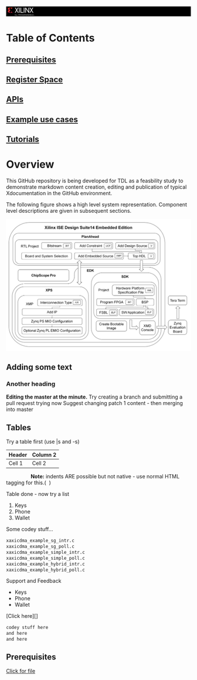 ![](/images/capture.PNG)



# Table of Contents

## [Prerequisites][]

## [Register Space][]

## [APIs][]

## [Example use cases][]

## [Tutorials][]

# Overview

This GitHub repository is being developed for TDL as a feasbility study to demonstrate markdown content creation, editing and publication of typical Xdocumentation in the GitHub environment.

The following figure shows a high level system representation. Component level descriptions are given in subsequent sections.

![](/images/image1.jpg)





## Adding some text
### Another heading
**Editing the master at the minute.**
Try creating a branch and submitting a pull request
trying now
Suggest changing patch 1 content - then merging into master

## Tables

Try a table first (use |s and -s)

Header | Column 2 |
------|------|
Cell 1 | Cell 2|

&nbsp;&nbsp;&nbsp;&nbsp;&nbsp;&nbsp;&nbsp;&nbsp;&nbsp;&nbsp;&nbsp;&nbsp;&nbsp;&nbsp;&nbsp;&nbsp; **Note:** indents ARE possible but not native - use normal HTML tagging for this.(&nbsp;&nbsp;)

Table done - now try a list
1. Keys
2. Phone
3. Wallet

Some codey stuff...
```
xaxicdma_example_sg_intr.c
xaxicdma_example_sg_poll.c
xaxicdma_example_simple_intr.c
xaxicdma_example_simple_poll.c
xaxicdma_example_hybrid_intr.c
xaxicdma_example_hybrid_poll.c
```

Support and Feedback


- Keys
- Phone 
- Wallet

[Click here][]
```
codey stuff here
and here
and here
```


## Prerequisites

[Click for file][]



[Click for file]:file_2.md


[Prerequisites]:prerequisites.md
[Register Space]:registers.md
[APIs]:apis.md
[Example use cases]:examples.md
[Tutorials]:tutorials.md

